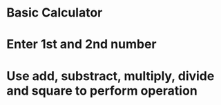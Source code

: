 # Basic Calculator
# Enter 1st and 2nd number
# Use add, substract, multiply, divide and square to perform operation
